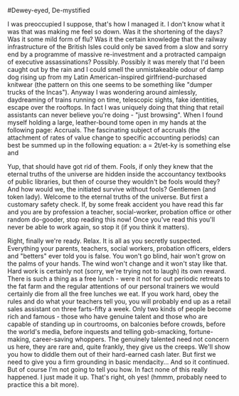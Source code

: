 #Dewey-eyed, De-mystified

I was preoccupied I suppose, that's how I managed it. I don't know what it was that was making me feel so down. Was it the shortening of the days? Was it some mild form of flu? Was it the certain knowledge that the railway infrastructure of the British Isles could only be saved from a slow and sorry end by a programme of massive re-investment and a protracted campaign of executive assassinations? Possibly. Possibly it was merely that I'd been caught out by the rain and I could smell the unmistakeable odour of damp dog rising up from my Latin American-inspired girlfriend-purchased knitwear (the pattern on this one seems to be something like "dumper trucks of the Incas"). Anyway I was wondering around aimlessly, daydreaming of trains running on time, telescopic sights, fake identities, escape over the rooftops. In fact I was uniquely doing that thing that retail assistants can never believe you're doing - "just browsing". When I found myself holding a large, leather-bound tome open in my hands at the following page: Accruals. The fascinating subject of accruals (the attachment of rates of value change to specific accounting periods) can best be summed up in the following equation: a = 2t/et-ky is something else and

Yup, that should have got rid of them. Fools, if only they knew that the eternal truths of the universe are hidden inside the accountancy textbooks of public libraries, but then of course they wouldn't be fools would they? And how would we, the initiated survive without fools? Gentlemen (and token lady). Welcome to the eternal truths of the universe. But first a customary safety check. If, by some freak accident you have read this far and you are by profession a teacher, social-worker, probation office or other random do-gooder, stop reading this now! Once you've read this you'll never be able to work again, so stop it (if you think it matters).

Right, finally we're ready. Relax. It is all as you secretly suspected. Everything your parents, teachers, social workers, probation officers, elders and "betters" ever told you is false. You won't go blind, hair won't grow on the palms of your hands. The wind won't change and it won't stay like that. Hard work is certainly not (sorry, we're trying not to laugh) its own reward. There is such a thing as a free lunch - were it not for out periodic retreats to the fat farm and the regular attentions of our personal trainers we would certainly die from all the free lunches we eat. If you work hard, obey the rules and do what your teachers tell you, you will probably end up as a retail sales assistant on three farts-fifty a week. Only two kinds of people become rich and famous - those who have genuine talent and those who are capable of standing up in courtrooms, on balconies before crowds, before the world's media, before inquests and telling gob-smacking, fortune-making, career-saving whoppers. The genuinely talented need not concern us here, they are rare and, quite frankly, they give us the creeps. We'll show you how to diddle them out of their hard-earned cash later. But first we need to give you a firm grounding in basic mendacity... And so it continued. But of course I'm not going to tell you how. In fact none of this really happened. I just made it up. That's right, oh yes! (hmmm, probably need to practice this a bit more).